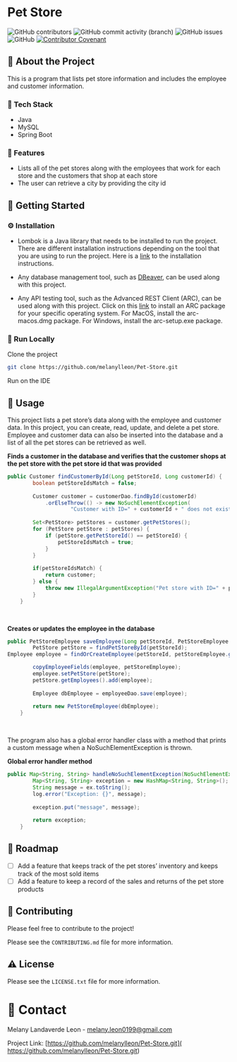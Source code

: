 # Pet Store
![GitHub contributors](https://img.shields.io/github/contributors/melanylleon/Pet-Store)
![GitHub commit activity (branch)](https://img.shields.io/github/commit-activity/t/melanylleon/Pet-Store)
![GitHub issues](https://img.shields.io/github/issues/melanylleon/Pet-Store)
![GitHub](https://img.shields.io/github/license/melanylleon/Pet-Store)
[![Contributor Covenant](https://img.shields.io/badge/Contributor%20Covenant-2.1-4baaaa.svg)](CODE_OF_CONDUCT.md)

##  :star2: About the Project
This is a program that lists pet store information and includes the employee and customer information. 

### :space_invader: Tech Stack
- Java
- MySQL
- Spring Boot

### :dart: Features
- Lists all of the pet stores along with the employees that work for each store and the customers that shop at each store
- The user can retrieve a city by providing the city id

## :toolbox: Getting Started

### :gear: Installation
- Lombok is a Java library that needs to be installed to run the project. There are different installation instructions depending on the tool 
that you are using to run the project. Here is a [link](https://projectlombok.org/setup/) to the installation instructions.

- Any database management tool, such as [DBeaver](https://github.com/advanced-rest-client/arc-electron/releases), can be used along with this project. 

- Any API testing tool, such as the Advanced REST Client (ARC), can be used along with this project.
Click on this [link](https://github.com/advanced-rest-client/arc-electron/releases) to install an ARC package for your specific operating system.
For MacOS, install the arc-macos.dmg package. For Windows, install the arc-setup.exe package. 

### :running: Run Locally
Clone the project

``` bash
git clone https://github.com/melanylleon/Pet-Store.git
```

Run on the IDE


## :eyes: Usage
This project lists a pet store’s data along with the employee and customer data. In this project, you can create, read, update, and delete a pet store. Employee and customer data can also be inserted into the database and a list of all the pet stores can be retrieved as well. 

**Finds a customer in the database and verifies that the customer shops at the pet store with the pet store id that was provided**
```java
public Customer findCustomerById(Long petStoreId, Long customerId) {
		boolean petStoreIdsMatch = false;
		
		Customer customer = customerDao.findById(customerId)
			.orElseThrow(() -> new NoSuchElementException(
					"Customer with ID=" + customerId + " does not exist."));
		
		Set<PetStore> petStores = customer.getPetStores();
		for (PetStore petStore : petStores) {
			if (petStore.getPetStoreId() == petStoreId) {
				petStoreIdsMatch = true;
			}
		}
		
		if(petStoreIdsMatch) {
			return customer;
		} else {
			throw new IllegalArgumentException("Pet store with ID=" + petStoreId + " does not have a customer with ID=" + customerId);
		}
	}
```
</br>

**Creates or updates the employee in the database** 
```java
public PetStoreEmployee saveEmployee(Long petStoreId, PetStoreEmployee petStoreEmployee) {
		PetStore petStore = findPetStoreById(petStoreId);
Employee employee = findOrCreateEmployee(petStoreId, petStoreEmployee.getEmployeeId());

		copyEmployeeFields(employee, petStoreEmployee);
		employee.setPetStore(petStore);
		petStore.getEmployees().add(employee);
		
		Employee dbEmployee = employeeDao.save(employee);
		
		return new PetStoreEmployee(dbEmployee);
	}

```
</br>

The program also has a global error handler class with a method that prints a custom message when a NoSuchElementException is thrown. 

**Global error handler method** 
```java
public Map<String, String> handleNoSuchElementException(NoSuchElementException ex) {
		Map<String, String> exception = new HashMap<String, String>();
		String message = ex.toString();
		log.error("Exception: {}", message);
		
		exception.put("message", message);
		
		return exception; 
	}
```

## :compass: Roadmap

* [ ] Add a feature that keeps track of the pet stores’ inventory and keeps track of the most sold items
* [ ] Add a feature to keep a record of the sales and returns of the pet store products 

## :wave: Contributing
Please feel free to contribute to the project!  

Please see the `CONTRIBUTING.md` file for more information.

## :warning: License
Please see the `LICENSE.txt` file for more information.

# :handshake: Contact

Melany Landaverde Leon - melany.leon0199@gmail.com

Project Link: [https://github.com/melanylleon/Pet-Store.git]( https://github.com/melanylleon/Pet-Store.git)




